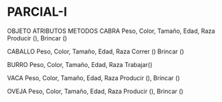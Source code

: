 # PARCIAL-I
OBJETO       ATRIBUTOS                             METODOS 
CABRA    Peso, Color, Tamaño, Edad, Raza            Producir (), Brincar ()


CABALLO  Peso, Color, Tamaño, Edad, Raza            Correr () Brincar ()



BURRO     Peso, Color, Tamaño, Edad, Raza          Trabajar()


VACA    Peso, Color, Tamaño, Edad, Raza            Producir (), Brincar ()


OVEJA    Peso, Color, Tamaño, Edad, Raza          Producir (), Brincar ()

